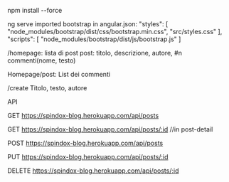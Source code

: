 npm install --force 

ng serve
imported bootstrap in angular.json:
"styles": [
              "node_modules/bootstrap/dist/css/bootstrap.min.css",
              "src/styles.css"
            ],
            "scripts": [
              "node_modules/bootstrap/dist/js/bootstrap.js"
            ]


/homepage: lista di post
post: titolo, descrizione, autore, #n commenti(nome, testo)

Homepage/post:
List dei commenti

/create
Titolo, testo, autore

API

GET https://spindox-blog.herokuapp.com/api/posts

GET https://spindox-blog.herokuapp.com/api/posts/:id //in post-detail

POST https://spindox-blog.herokuapp.com/api/posts

PUT https://spindox-blog.herokuapp.com/api/posts/:id

DELETE https://spindox-blog.herokuapp.com/api/posts/:id

